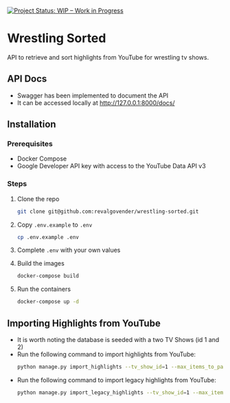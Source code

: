 [![Project Status: WIP – Work in Progress](https://img.shields.io/badge/Project%20Status-WIP-yellow.svg)](https://github.com/your-username/your-repo)

# Wrestling Sorted

API to retrieve and sort highlights from YouTube for wrestling tv shows.

## API Docs

- Swagger has been implemented to document the API
- It can be accessed locally at http://127.0.0.1:8000/docs/

## Installation

### Prerequisites

- Docker Compose
- Google Developer API key with access to the YouTube Data API v3

### Steps

1. Clone the repo

    ```bash
    git clone git@github.com:revalgovender/wrestling-sorted.git
    ```
2. Copy `.env.example` to `.env`

    ```bash 
    cp .env.example .env
    ```

3. Complete `.env` with your own values
4. Build the images

    ```bash
    docker-compose build
    ```
5. Run the containers

    ```bash
    docker-compose up -d
    ```

## Importing Highlights from YouTube

- It is worth noting the database is seeded with a two TV Shows (id 1 and 2)
- Run the following command to import highlights from YouTube:
  ```bash
  python manage.py import_highlights --tv_show_id=1 --max_items_to_parse=50
  ```
- Run the following command to import legacy highlights from YouTube:
  ```bash
  python manage.py import_legacy_highlights --tv_show_id=1 --max_items_to_parse=50
  ```